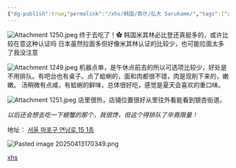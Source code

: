 ```yaml
---
{"dg-publish":true,"permalink":"/xhs/韩国/首尔/弘大 Sarukame/","tags":["rednote","首尔"],"created":"2024-11-14","updated":"2025-04-13T17:07:49.873+08:00"}
---
```


![Attachment 1250.jpeg](/img/user/xhs/%E9%9F%A9%E5%9B%BD/%E9%A6%96%E5%B0%94/photo-%E9%A6%96%E5%B0%94/Attachment%201250.jpeg)
终于去吃了！✿
韩国米其林必比登还真挺多的，或许比较在意这种认证吗
日本虽然拉面多但好像米其林认证的比较少，也可能拉面太多了我没注意

![Attachment 1249.jpeg](/img/user/xhs/%E9%9F%A9%E5%9B%BD/%E9%A6%96%E5%B0%94/photo-%E9%A6%96%E5%B0%94/Attachment%201249.jpeg)
机器点单，是午休点前去的所以可选项比较少，好处是不用排队。有吧台也有桌子。点了蛤蜊的，面和肉都很不错，肉是现削下来的，嫩嫩。
汤稍微有点咸，有蛤蜊的鲜味，总体很好吃，感觉是夏天会喜欢的重口味。

![Attachment 1251.jpeg](/img/user/xhs/%E9%9F%A9%E5%9B%BD/%E9%A6%96%E5%B0%94/photo-%E9%A6%96%E5%B0%94/Attachment%201251.jpeg)
店里很热，店铺位置很好从里往外看能看到银杏街道。

*以后还会想去吃一下螃蟹的那个，我很馋，但这个得排队了毕竟限量！*

地址：
[서울 마포구 연남로 15 1층](https://pcmap.place.naver.com/restaurant/1763607050/home?from=map&fromPanelNum=1&additionalHeight=76&timestamp=202504131703&locale=ko&svcName=map_pcv5&searchText=SaruKame#)

![Pasted image 20250413170349.png](/img/user/xhs/%E9%9F%A9%E5%9B%BD/%E9%A6%96%E5%B0%94/photo-%E9%A6%96%E5%B0%94/Pasted%20image%2020250413170349.png)

[xhs](https://www.xiaohongshu.com/explore/673b8c7c000000000202b585?xsec_token=ABedlK0mJpHKXVhHhsR_CTJjORPtiMyLOT1VuixhSEl2o=&xsec_source=pc_user)




